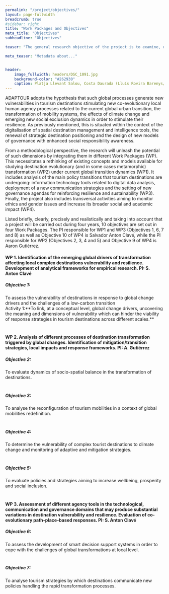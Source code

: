 ```yaml
---
permalink: "/project/objectives/"
layout: page-fullwidth
breadcrumb: true
#sidebar: right
title: "Work Packages and Objectives"
meta_title: "Objectives"
subheadline: "Objectives"

teaser: "The general research objective of the project is to examine, understand and translate into theoretical approaches, empirical observations and practical conversations, the processes through which destinations are responding to the challenges of global change (and in particular to climate change and the de-carbonization of the productive system), in terms of mitigating its effects, transforming socio-spatial dynamics, changing mobility regimes, and the enhancing of social justice with the aim of increasing resilience." 

meta_teaser: "Metadata about..."


header:
    image_fullwidth: headers/DSC_1091.jpg
    background-color: "#262930"
    caption: Platja Llevant Salou, Costa Daurada (Lluís Rovira Barenys/ revistacambrils.cat)
---
```



ADAPTOUR adopts the hypothesis that such global processes generate new vulnerabilities in tourism destinations stimulating new co-evolutionary local human agency processes related to the current global urban transition, the transformation of mobility systems, the effects of climate change and emerging new social exclusion dynamics in order to stimulate their resilience. As previously mentioned, this is situated within the context of the digitalisation of spatial destination management and intelligence tools, the renewal of strategic destination positioning and the design of new models of governance with enhanced social responsibility awareness.

From a methodological perspective, the research will unleash the potential of such dimensions by integrating them in different Work Packages (WP). This necessitates a rethinking of existing concepts and models available for studying destination evolutionary (and in some cases metamorphic) transformation (WP2) under current global transition dynamics (WP1). It includes analysis of the main policy transitions that tourism destinations are undergoing: information technology tools related to digital data analysis, deployment of a new communication strategies and the setting of new governance agendas for reinforcing resilience and sustainability (WP3). Finally, the project also includes transversal activities aiming to monitor ethics and gender issues and increase its broader social and academic impact (WP4).

Listed briefly, clearly, precisely and realistically and taking into account that a project will be carried out during four years, 10 objectives are set out in four Work Packages. The PI responsible for WP1 and WP3 (Objectives 1, 6, 7 and 8) as well as Objective 10 of WP4 is Salvador Anton Clavé, while the PI responsible for WP2 (Objectives 2, 3, 4 and 5) and Objective 9 of WP4 is Aaron Gutiérrez.


#### WP 1. Identification of the emerging global drivers of transformation affecting local complex destinations vulnerability and resilience. Development of analytical frameworks for empirical research. PI: S. Anton Clavé

##### Objective 1: 
<div class="row">
	<div class="small-12 columns">
	<div class="panel radius" style="padding-bottom: 21px;">
To assess the vulnerability of destinations in response to global change drivers and the challenges of a low-carbon transition<br>
 Activity 1:**To link, at a conceptual level, global change drivers, uncovering the meaning and dimensions of vulnerability which can hinder the viability of response strategies in tourism destinations across different scales.**
	</div>
</div>
</div>


#### WP 2. Analysis of different processes of destination transformation triggered by global changes. Identification of mitigation/transition strategies, local impacts and response frameworks. PI: A. Gutiérrez

##### Objective 2: 

<div class="row">
	<div class="small-12 columns">
	<div class="panel radius" style="padding-bottom: 21px;">
To evaluate dynamics of socio-spatial balance in the transformation of destinations.
	</div>
</div>
</div>

##### Objective 3: 
<div class="row">
	<div class="small-12 columns">
	<div class="panel radius" style="padding-bottom: 21px;">
To analyse the reconfiguration of tourism mobilities in a context of global mobilities redefinition.
	</div>
</div>
</div>

##### Objective 4: 
<div class="row">
	<div class="small-12 columns">
	<div class="panel radius" style="padding-bottom: 21px;">
To determine the vulnerability of complex tourist destinations to climate change and monitoring of adaptive and mitigation strategies.
	</div>
</div>
</div>


##### Objective 5: 
<div class="row">
	<div class="small-12 columns">
	<div class="panel radius" style="padding-bottom: 21px;">
To evaluate policies and strategies aiming to increase wellbeing, prosperity and social inclusion.
	</div>
</div>
</div>


#### WP 3. Assessment of different agency tools in the technological, communication and governance domains that may produce substantial variations in destination vulnerability and resilience. Evaluation of co-evolutionary path-place-based responses. PI: S. Anton Clavé

##### Objective 6: 
<div class="row">
	<div class="small-12 columns">
	<div class="panel radius" style="padding-bottom: 21px;">
To assess the development of smart decision support systems in order to cope with the challenges of global transformations at local level.
	</div>
</div>
</div>

##### Objective 7: 
<div class="row">
	<div class="small-12 columns">
	<div class="panel radius" style="padding-bottom: 21px;">
To analyse tourism strategies by which destinations communicate new policies handling the rapid transformation processes.
	</div>
</div>
</div>

